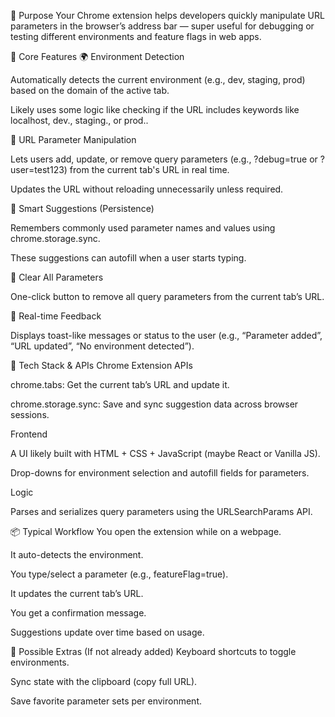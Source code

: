 🎯 Purpose
Your Chrome extension helps developers quickly manipulate URL parameters in the browser’s address bar — super useful for debugging or testing different environments and feature flags in web apps.

🧠 Core Features
🌍 Environment Detection

Automatically detects the current environment (e.g., dev, staging, prod) based on the domain of the active tab.

Likely uses some logic like checking if the URL includes keywords like localhost, dev., staging., or prod..

📝 URL Parameter Manipulation

Lets users add, update, or remove query parameters (e.g., ?debug=true or ?user=test123) from the current tab's URL in real time.

Updates the URL without reloading unnecessarily unless required.

💾 Smart Suggestions (Persistence)

Remembers commonly used parameter names and values using chrome.storage.sync.

These suggestions can autofill when a user starts typing.

🧹 Clear All Parameters

One-click button to remove all query parameters from the current tab’s URL.

💬 Real-time Feedback

Displays toast-like messages or status to the user (e.g., “Parameter added”, “URL updated”, “No environment detected”).

🧱 Tech Stack & APIs
Chrome Extension APIs

chrome.tabs: Get the current tab’s URL and update it.

chrome.storage.sync: Save and sync suggestion data across browser sessions.

Frontend

A UI likely built with HTML + CSS + JavaScript (maybe React or Vanilla JS).

Drop-downs for environment selection and autofill fields for parameters.

Logic

Parses and serializes query parameters using the URLSearchParams API.

📦 Typical Workflow
You open the extension while on a webpage.

It auto-detects the environment.

You type/select a parameter (e.g., featureFlag=true).

It updates the current tab’s URL.

You get a confirmation message.

Suggestions update over time based on usage.

🔮 Possible Extras (If not already added)
Keyboard shortcuts to toggle environments.

Sync state with the clipboard (copy full URL).

Save favorite parameter sets per environment.

